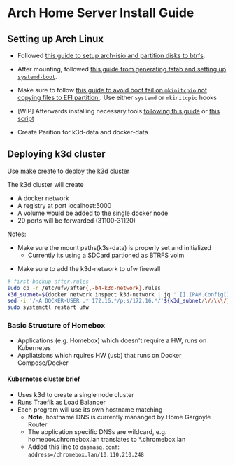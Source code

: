 # Arch Home Server Install Guide

## Setting up Arch Linux
- Followed [this guide to setup arch-isio and partition disks to btrfs](https://github.com/Deebble/arch-btrfs-install-guide).

- After mounting, followed [this guide from generating fstab and setting up `systemd-boot`](https://nerdstuff.org/posts/2021/2021-001_arch_linux_btrfs_systemd-boot/).

- Make sure to follow [this guide to avoid boot fail on `mkinitcpio` not copying files to EFI partition.](https://wiki.archlinux.org/title/EFI_system_partition#Using_systemd). Use either `systemd` or `mkinitcpio` hooks

- [WIP] Afterwards installing necessary tools [following this guide](https://github.com/zilexa/Homeserver/blob/master/prep-server.sh) or [this script](./prep-server.sh)

- Create Parition for k3d-data and docker-data

## Deploying k3d cluster

Use make create to deploy the k3d cluster

The k3d cluster will create
- A docker network
- A registry at port localhost:5000
- A volume would be added to the single docker node
- 20 ports will be forwarded (31100-31120)

Notes:
- Make sure the mount paths(k3s-data) is properly set and initialized
  - Currently its using a SDCard partioned as BTRFS volm
<!-- - Modify k3d-resolv.conf accordingly, using which k3d will add DNS nameserver entries to the cluster -->
- Make sure to add the k3d-network to ufw firewall
```bash
# first backup after.rules
sudo cp -r /etc/ufw/after{,-b4-k3d-network}.rules
k3d_subnet=$(docker network inspect k3d-network | jq '.[].IPAM.Config[].Subnet' -r)
sed -i '/-A DOCKER-USER .* 172.16.*/p;s/172.16.*/'${k3d_subnet/\//\\\/}'/' /etc/ufw/after.rules
sudo systemctl restart ufw
```

### Basic Structure of Homebox

- Applications (e.g. Homebox) which doesn't require a HW, runs on Kubernetes
- Appliatsions which rquires HW (usb) that runs on Docker Compose/Docker

#### Kubernetes cluster brief

- Uses k3d to create a single node cluster
- Runs Traefik as Load Balancer
- Each program will use its own hostname matching
  - **Note**, hostname DNS is currently mananged by Home Gargoyle Router
  -  The application specific DNSs are wildcard, e.g. homebox.chromebox.lan translates to *.chromebox.lan
  - Added this line to `dnsmasq.conf`: `address=/chromebox.lan/10.110.210.248`
